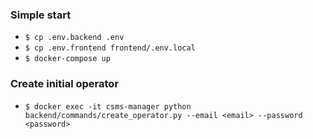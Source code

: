 ### Simple start

- ```$ cp .env.backend .env```
- ```$ cp .env.frontend frontend/.env.local```
- ```$ docker-compose up```

### Create initial operator

- ```$ docker exec -it csms-manager python backend/commands/create_operator.py --email <email> --password <password>```